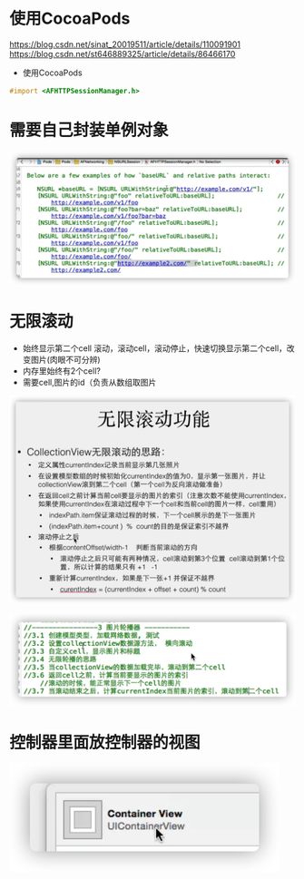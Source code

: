 # 使用CocoaPods
https://blog.csdn.net/sinat_20019511/article/details/110091901
https://blog.csdn.net/st646889325/article/details/86466170

- 使用CocoaPods

```objective-c
#import <AFHTTPSessionManager.h>
```

# 需要自己封装单例对象

![image-20211109175157607](%E7%AC%94%E8%AE%B0.assets/image-20211109175157607.png)

# 无限滚动
- 始终显示第二个cell
滚动，滚动cell，滚动停止，快速切换显示第二个cell，改变图片(肉眼不可分辨)
- 内存里始终有2个cell?
- 需要cell,图片的id（负责从数组取图片

![image-20211110092646743](%E7%AC%94%E8%AE%B0.assets/image-20211110092646743.png)

![image-20211110160311040](%E7%AC%94%E8%AE%B0.assets/image-20211110160311040.png)

# 控制器里面放控制器的视图 

![image-20211110161137547](%E7%AC%94%E8%AE%B0.assets/image-20211110161137547.png)

